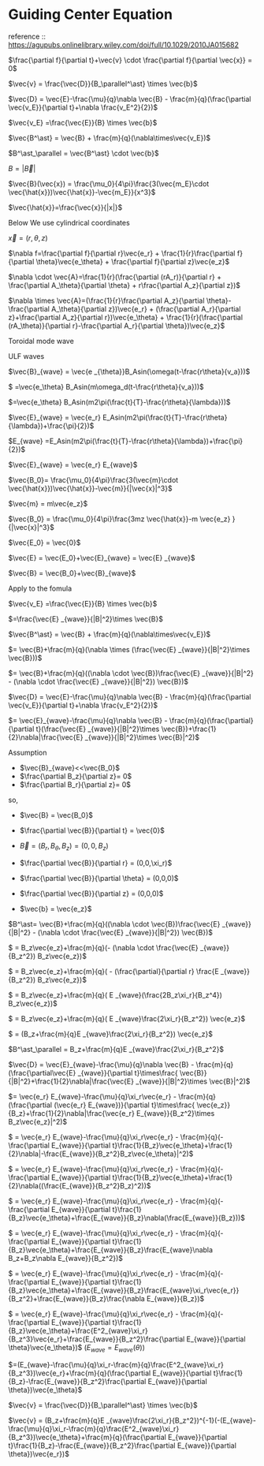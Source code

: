 # Guiding Center Equation

reference :: https://agupubs.onlinelibrary.wiley.com/doi/full/10.1029/2010JA015682

$\frac{\partial f}{\partial t}+\vec{v} \cdot \frac{\partial f}{\partial \vec{x}} = 0$

$\vec{v} = \frac{\vec{D}}{B_\parallel^\ast} \times \vec{b}$

$\vec{D} = \vec{E}-\frac{\mu}{q}\nabla \vec{B} - \frac{m}{q}(\frac{\partial \vec{v_E}}{\partial t}+\nabla \frac{v_E^2}{2})$

$\vec{v_E} =\frac{\vec{E}}{B} \times \vec{b}$

$\vec{B^\ast} = \vec{B} + \frac{m}{q}(\nabla\times\vec{v_E})$

$B^\ast_\parallel = \vec{B^\ast} \cdot \vec{b}$

$B = |\vec{B}|$


$\vec{B}(\vec{x}) = \frac{\mu_0}{4\pi}\frac{3(\vec{m_E}\cdot \vec{\hat{x}})\vec{\hat{x}}-\vec{m_E}}{x^3}$

$\vec{\hat{x}}=\frac{\vec{x}}{|x|}$

Below We use cylindrical coordinates

$\vec{x} = (r,\theta,z)$

$\nabla f=\frac{\partial f}{\partial r}\vec{e_r} + \frac{1}{r}\frac{\partial f}{\partial \theta}\vec{e_\theta} + \frac{\partial f}{\partial z}\vec{e_z}$

$\nabla \cdot \vec{A}=\frac{1}{r}(\frac{\partial (rA_r)}{\partial r} + \frac{\partial A_\theta}{\partial \theta} + r\frac{\partial A_z}{\partial z})$

$\nabla \times \vec{A}=(\frac{1}{r}\frac{\partial A_z}{\partial \theta}-\frac{\partial A_\theta}{\partial z})\vec{e_r} + (\frac{\partial A_r}{\partial z}+\frac{\partial A_z}{\partial r})\vec{e_\theta} + \frac{1}{r}(\frac{\partial (rA_\theta)}{\partial r}-\frac{\partial A_r}{\partial \theta})\vec{e_z}$

Toroidal mode wave

ULF waves

$\vec{B}_{wave} = \vec{e _{\theta}}B_Asin(\omega(t-\frac{r\theta}{v_a}))$

$ =\vec{e_\theta} B_Asin(m\omega_d(t-\frac{r\theta}{v_a}))$

$=\vec{e_\theta} B_Asin(m2\pi(\frac{t}{T}-\frac{r\theta}{\lambda}))$

$\vec{E}_{wave} = \vec{e_r} E_Asin(m2\pi(\frac{t}{T}-\frac{r\theta}{\lambda})+\frac{\pi}{2})$

$E_{wave} =E_Asin(m2\pi(\frac{t}{T}-\frac{r\theta}{\lambda})+\frac{\pi}{2})$


$\vec{E}_{wave} = \vec{e_r} E_{wave}$

$\vec{B_0}= \frac{\mu_0}{4\pi}\frac{3(\vec{m}\cdot \vec{\hat{x}})\vec{\hat{x}}-\vec{m}}{|\vec{x}|^3}$


$\vec{m} = m\vec{e_z}$

$\vec{B_0} = \frac{\mu_0}{4\pi}\frac{3mz \vec{\hat{x}}-m \vec{e_z} }{|\vec{x}|^3}$


$\vec{E_0} = \vec{0}$

$\vec{E} = \vec{E_0}+\vec{E}_{wave} = \vec{E} _{wave}$

$\vec{B} = \vec{B_0}+\vec{B}_{wave}$





Apply to the fomula

$\vec{v_E} =\frac{\vec{E}}{B} \times \vec{b}$

$=\frac{\vec{E} _{wave}}{|B|^2}\times \vec{B}$

$\vec{B^\ast} = \vec{B} + \frac{m}{q}(\nabla\times\vec{v_E})$

$= \vec{B}+\frac{m}{q}(\nabla \times (\frac{\vec{E} _{wave}}{|B|^2}\times \vec{B}))$

$= \vec{B}+\frac{m}{q}((\nabla \cdot \vec{B})\frac{\vec{E} _{wave}}{|B|^2} - (\nabla \cdot \frac{\vec{E} _{wave}}{|B|^2}) \vec{B})$

$\vec{D} = \vec{E}-\frac{\mu}{q}\nabla \vec{B} - \frac{m}{q}(\frac{\partial \vec{v_E}}{\partial t}+\nabla \frac{v_E^2}{2})$

$= \vec{E}_{wave}-\frac{\mu}{q}\nabla \vec{B} - \frac{m}{q}(\frac{\partial}{\partial t}(\frac{\vec{E} _{wave}}{|B|^2}\times \vec{B})+\frac{1}{2}\nabla|\frac{\vec{E} _{wave}}{|B|^2}\times \vec{B}|^2)$

Assumption 
- $\vec{B}_{wave}<<\vec{B_0}$
- $\frac{\partial B_z}{\partial z}= 0$
- $\frac{\partial B_r}{\partial z}= 0$

so,


- $\vec{B} = \vec{B_0}$

- $\frac{\partial \vec{B}}{\partial t} = \vec{0}$
- $\vec{B} = (B_r,B_\theta,B_z) = (0,0,B_z)$
- $\frac{\partial \vec{B}}{\partial r} = (0,0,\xi_r)$
- $\frac{\partial \vec{B}}{\partial \theta} = (0,0,0)$
- $\frac{\partial \vec{B}}{\partial z} = (0,0,0)$
- $\vec{b} = \vec{e_z}$

$B^\ast= \vec{B}+\frac{m}{q}((\nabla \cdot \vec{B})\frac{\vec{E} _{wave}}{|B|^2} - (\nabla \cdot \frac{\vec{E} _{wave}}{|B|^2}) \vec{B})$


$ = B_z\vec{e_z}+\frac{m}{q}(- (\nabla \cdot \frac{\vec{E} _{wave}}{B_z^2}) B_z\vec{e_z})$

$ = B_z\vec{e_z}+\frac{m}{q}( - (\frac{\partial}{\partial r} \frac{E _{wave}}{B_z^2}) B_z\vec{e_z})$

$ = B_z\vec{e_z}+\frac{m}{q}(  E _{wave}(\frac{2B_z\xi_r}{B_z^4}) B_z\vec{e_z})$


$ = B_z\vec{e_z}+\frac{m}{q}(  E _{wave}\frac{2\xi_r}{B_z^2}) \vec{e_z}$

$ = (B_z+\frac{m}{q}E _{wave}\frac{2\xi_r}{B_z^2}) \vec{e_z}$

$B^\ast_\parallel = B_z+\frac{m}{q}E _{wave}\frac{2\xi_r}{B_z^2}$


$\vec{D} = \vec{E}_{wave}-\frac{\mu}{q}\nabla \vec{B} - \frac{m}{q}(\frac{\partial\vec{E} _{wave}}{\partial t}\times\frac{ \vec{B}}{|B|^2}+\frac{1}{2}\nabla|\frac{\vec{E} _{wave}}{|B|^2}\times \vec{B}|^2)$

$= \vec{e_r} E_{wave}-\frac{\mu}{q}\xi_r\vec{e_r} - \frac{m}{q}(\frac{\partial (\vec{e_r} E_{wave})}{\partial t}\times\frac{ \vec{e_z}}{B_z}+\frac{1}{2}\nabla|\frac{\vec{e_r} E_{wave}}{B_z^2}\times B_z\vec{e_z}|^2)$



$ = \vec{e_r} E_{wave}-\frac{\mu}{q}\xi_r\vec{e_r} - \frac{m}{q}(-\frac{\partial E_{wave}}{\partial t}\frac{1}{B_z}\vec{e_\theta}+\frac{1}{2}\nabla|-\frac{E_{wave}}{B_z^2}B_z\vec{e_\theta}|^2)$



$ = \vec{e_r} E_{wave}-\frac{\mu}{q}\xi_r\vec{e_r} - \frac{m}{q}(-\frac{\partial E_{wave}}{\partial t}\frac{1}{B_z}\vec{e_\theta}+\frac{1}{2}\nabla((\frac{E_{wave}}{B_z^2}B_z)^2))$

$ = \vec{e_r} E_{wave}-\frac{\mu}{q}\xi_r\vec{e_r} - \frac{m}{q}(-\frac{\partial E_{wave}}{\partial t}\frac{1}{B_z}\vec{e_\theta}+\frac{E_{wave}}{B_z}\nabla(\frac{E_{wave}}{B_z}))$

$ = \vec{e_r} E_{wave}-\frac{\mu}{q}\xi_r\vec{e_r} - \frac{m}{q}(-\frac{\partial E_{wave}}{\partial t}\frac{1}{B_z}\vec{e_\theta}+\frac{E_{wave}}{B_z}\frac{E_{wave}\nabla B_z+B_z\nabla E_{wave}}{B_z^2})$

$ = \vec{e_r} E_{wave}-\frac{\mu}{q}\xi_r\vec{e_r} - \frac{m}{q}(-\frac{\partial E_{wave}}{\partial t}\frac{1}{B_z}\vec{e_\theta}+\frac{E_{wave}}{B_z}\frac{E_{wave}\xi_r\vec{e_r}}{B_z^2}+\frac{E_{wave}}{B_z}\frac{\nabla E_{wave}}{B_z})$

$ = \vec{e_r} E_{wave}-\frac{\mu}{q}\xi_r\vec{e_r} - \frac{m}{q}(-\frac{\partial E_{wave}}{\partial t}\frac{1}{B_z}\vec{e_\theta}+\frac{E^2_{wave}\xi_r}{B_z^3}\vec{e_r}+\frac{E_{wave}}{B_z^2}\frac{\partial E_{wave}}{\partial \theta}\vec{e_\theta})$
($E_{wave} = E_{wave}(\theta)$)

$=(E_{wave}-\frac{\mu}{q}\xi_r-\frac{m}{q}\frac{E^2_{wave}\xi_r}{B_z^3})\vec{e_r}+\frac{m}{q}(\frac{\partial E_{wave}}{\partial t}\frac{1}{B_z}-\frac{E_{wave}}{B_z^2}\frac{\partial E_{wave}}{\partial \theta})\vec{e_\theta}$


$\vec{v} = \frac{\vec{D}}{B_\parallel^\ast} \times \vec{b}$

$\vec{v} =  (B_z+\frac{m}{q}E _{wave}\frac{2\xi_r}{B_z^2})^{-1}(-(E_{wave}-\frac{\mu}{q}\xi_r-\frac{m}{q}\frac{E^2_{wave}\xi_r}{B_z^3})\vec{e_\theta}+\frac{m}{q}(\frac{\partial E_{wave}}{\partial t}\frac{1}{B_z}-\frac{E_{wave}}{B_z^2}\frac{\partial E_{wave}}{\partial \theta})\vec{e_r})$